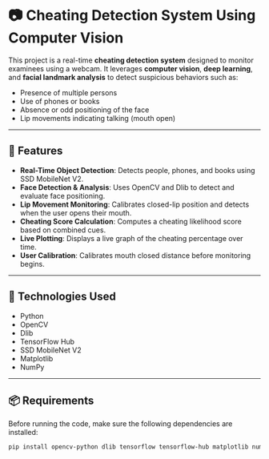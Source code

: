 # 📷 Cheating Detection System Using Computer Vision

This project is a real-time **cheating detection system** designed to monitor examinees using a webcam. It leverages **computer vision**, **deep learning**, and **facial landmark analysis** to detect suspicious behaviors such as:

- Presence of multiple persons
- Use of phones or books
- Absence or odd positioning of the face
- Lip movements indicating talking (mouth open)

---

## 🔧 Features

- **Real-Time Object Detection**: Detects people, phones, and books using SSD MobileNet V2.
- **Face Detection & Analysis**: Uses OpenCV and Dlib to detect and evaluate face positioning.
- **Lip Movement Monitoring**: Calibrates closed-lip position and detects when the user opens their mouth.
- **Cheating Score Calculation**: Computes a cheating likelihood score based on combined cues.
- **Live Plotting**: Displays a live graph of the cheating percentage over time.
- **User Calibration**: Calibrates mouth closed distance before monitoring begins.

---

## 🧠 Technologies Used

- Python
- OpenCV
- Dlib
- TensorFlow Hub
- SSD MobileNet V2
- Matplotlib
- NumPy

---

## 📦 Requirements

Before running the code, make sure the following dependencies are installed:

```bash
pip install opencv-python dlib tensorflow tensorflow-hub matplotlib numpy scipy
